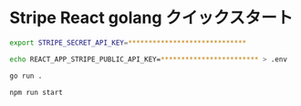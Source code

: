 # Stripe React golang クイックスタート

```sh
export STRIPE_SECRET_API_KEY=*****************************
```

```sh
echo REACT_APP_STRIPE_PUBLIC_API_KEY=************************ > .env
```

```sh
go run .
```

```sh
npm run start
```
